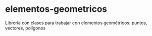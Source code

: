 # elementos-geometricos
Librería con clases para trabajar con elementos geométricos: puntos, vectores, polígonos
